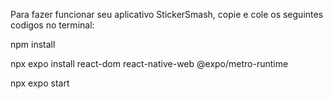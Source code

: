 Para fazer funcionar seu aplicativo StickerSmash, copie e cole os seguintes codigos no terminal:

npm install

npx expo install react-dom react-native-web @expo/metro-runtime  

npx expo start